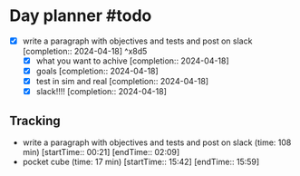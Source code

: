 # Day planner #todo 
- [x] write a paragraph with objectives and tests and post on slack  [completion:: 2024-04-18] ^x8d5
	- [x] what you want to achive  [completion:: 2024-04-18]
	- [x] goals  [completion:: 2024-04-18]
	- [x] test in sim and real  [completion:: 2024-04-18]
	- [x] slack!!!!  [completion:: 2024-04-18]

## Tracking
- write a paragraph with objectives and tests and post on slack (time: 108 min) [startTime:: 00:21] [endTime:: 02:09]
- pocket cube (time: 17 min) [startTime:: 15:42] [endTime:: 15:59]
